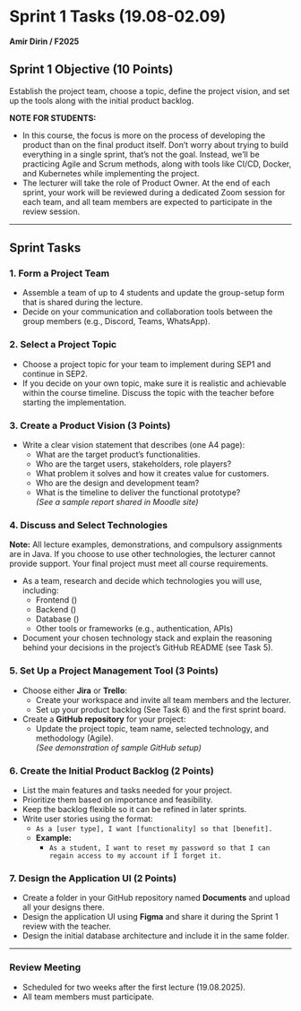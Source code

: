 # Sprint 1 Tasks (19.08-02.09)  
**Amir Dirin / F2025**  

## Sprint 1 Objective (10 Points)  
Establish the project team, choose a topic, define the project vision, and set up the tools along with the initial product backlog.  

**NOTE FOR STUDENTS:**  
- In this course, the focus is more on the process of developing the product than on the final product itself. Don’t worry about trying to build everything in a single sprint, that’s not the goal. Instead, we’ll be practicing Agile and Scrum methods, along with tools like CI/CD, Docker, and Kubernetes while implementing the project.  
- The lecturer will take the role of Product Owner. At the end of each sprint, your work will be reviewed during a dedicated Zoom session for each team, and all team members are expected to participate in the review session.  

---

## Sprint Tasks

### 1. Form a Project Team
- Assemble a team of up to 4 students and update the group-setup form that is shared during the lecture.  
- Decide on your communication and collaboration tools between the group members (e.g., Discord, Teams, WhatsApp).  

### 2. Select a Project Topic
- Choose a project topic for your team to implement during SEP1 and continue in SEP2.  
- If you decide on your own topic, make sure it is realistic and achievable within the course timeline. Discuss the topic with the teacher before starting the implementation.  

### 3. Create a Product Vision (3 Points)
- Write a clear vision statement that describes (one A4 page):  
  - What are the target product’s functionalities.  
  - Who are the target users, stakeholders, role players?  
  - What problem it solves and how it creates value for customers.  
  - Who are the design and development team?  
  - What is the timeline to deliver the functional prototype?  
*(See a sample report shared in Moodle site)*  

### 4. Discuss and Select Technologies
**Note:** All lecture examples, demonstrations, and compulsory assignments are in Java. If you choose to use other technologies, the lecturer cannot provide support. Your final project must meet all course requirements.  

- As a team, research and decide which technologies you will use, including:  
  - Frontend ()  
  - Backend ()  
  - Database ()  
  - Other tools or frameworks (e.g., authentication, APIs)  
- Document your chosen technology stack and explain the reasoning behind your decisions in the project’s GitHub README (see Task 5).  

### 5. Set Up a Project Management Tool (3 Points)
- Choose either **Jira** or **Trello**:  
  - Create your workspace and invite all team members and the lecturer.  
  - Set up your product backlog (See Task 6) and the first sprint board.  
- Create a **GitHub repository** for your project:  
  - Update the project topic, team name, selected technology, and methodology (Agile).  
  *(See demonstration of sample GitHub setup)*  

### 6. Create the Initial Product Backlog (2 Points)
- List the main features and tasks needed for your project.  
- Prioritize them based on importance and feasibility.  
- Keep the backlog flexible so it can be refined in later sprints.  
- Write user stories using the format:  
  - `As a [user type], I want [functionality] so that [benefit].`  
  - **Example:**  
    - `As a student, I want to reset my password so that I can regain access to my account if I forget it.`  

### 7. Design the Application UI (2 Points)
- Create a folder in your GitHub repository named **Documents** and upload all your designs there.  
- Design the application UI using **Figma** and share it during the Sprint 1 review with the teacher.  
- Design the initial database architecture and include it in the same folder.  

---

### Review Meeting
- Scheduled for two weeks after the first lecture (19.08.2025).  
- All team members must participate.

